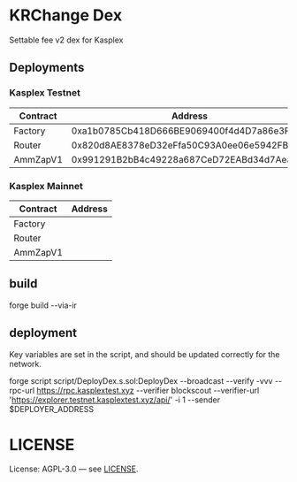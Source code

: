 # KRChange Dex

Settable fee v2 dex for Kasplex

## Deployments

### Kasplex Testnet

| Contract | Address                                    |
| -------- | ------------------------------------------ |
| Factory  | 0xa1b0785Cb418D666BE9069400f4d4D7a86e3F5e0 |
| Router   | 0x820d8AE8378eD32eFfa50C93A0ee06e5942FB175 |
| AmmZapV1 | 0x991291B2bB4c49228a687CeD72EABd34d7Aeaa0b |

### Kasplex Mainnet

| Contract | Address |
| -------- | ------- |
| Factory  |         |
| Router   |         |
| AmmZapV1 |         |

## build

forge build --via-ir

## deployment

Key variables are set in the script, and should be updated correctly for the network.

forge script script/DeployDex.s.sol:DeployDex --broadcast --verify -vvv --rpc-url https://rpc.kasplextest.xyz --verifier blockscout --verifier-url 'https://explorer.testnet.kasplextest.xyz/api/' -i 1 --sender $DEPLOYER_ADDRESS

# LICENSE

License: AGPL-3.0 — see [LICENSE](./LICENSE).
